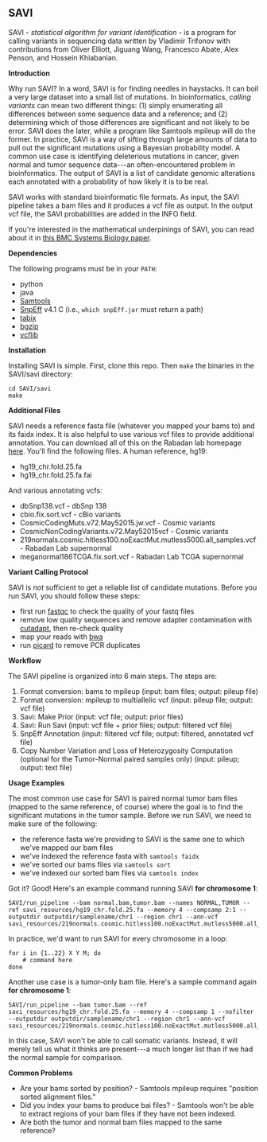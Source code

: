 ## SAVI
SAVI - *statistical algorithm for variant identification* - is a program for calling variants in sequencing data written by Vladimir Trifonov with contributions from Oliver Elliott, Jiguang Wang, Francesco Abate, Alex Penson, and Hossein Khiabanian.

**Introduction**

Why run SAVI? In a word, SAVI is for finding needles in haystacks. It can boil a very large dataset into a small list of mutations. In bioinformatics, *calling variants* can mean two different things: (1) simply enumerating all differences between some sequence data and a reference; and (2) determining which of those differences are significant and not likely to be error. SAVI does the later, while a program like Samtools mpileup will do the former. In practice, SAVI is a way of sifting through large amounts of data to pull out the significant mutations using a Bayesian probability model. A common use case is identifying deleterious mutations in cancer, given normal and tumor sequence data---an often-encountered problem in bioinformatics. The output of SAVI is a list of candidate genomic alterations each annotated with a probability of how likely it is to be real. 

SAVI works with standard bioinformatic file formats. As input, the SAVI pipeline takes a bam files and it produces a vcf file as output. In the output vcf file, the SAVI probabilities are added in the INFO field. 

If you're interested in the mathematical underpinings of SAVI, you can read about it in [this BMC Systems Biology paper](https://www.biomedcentral.com/1752-0509/7/S2/S2).

**Dependencies**

The following programs must be in your `PATH`:

- python 
- java
- [Samtools](http://samtools.sourceforge.net)
- [SnpEff](http://snpeff.sourceforge.net) v4.1 C (i.e., `which snpEff.jar` must return a path)
- [tabix](http://samtools.sourceforge.net/tabix.shtml)
- [bgzip](http://samtools.sourceforge.net/tabix.shtml)
- [vcflib](https://github.com/ekg/vcflib)

**Installation**

Installing SAVI is simple. First, clone this repo. Then `make` the binaries in the SAVI/savi directory:

```
cd SAVI/savi
make
```

**Additional Files**

SAVI needs a reference fasta file (whatever you mapped your bams to) and its faidx index.
It is also helpful to use various vcf files to provide additional annotation.
You can download all of this on the Rabadan lab homepage [here](http://rabadan.c2b2.columbia.edu/public/savi_resources/).
You'll find the following files. A human reference, hg19:

- hg19_chr.fold.25.fa
- hg19_chr.fold.25.fa.fai

And various annotating vcfs:

- dbSnp138.vcf - dbSnp 138
- cbio.fix.sort.vcf - cBio variants
- CosmicCodingMuts.v72.May52015.jw.vcf - Cosmic variants
- CosmicNonCodingVariants.v72.May52015vcf - Cosmic variants
- 219normals.cosmic.hitless100.noExactMut.mutless5000.all_samples.vcf - Rabadan Lab supernormal
- meganormal186TCGA.fix.sort.vcf - Rabadan Lab TCGA supernormal

**Variant Calling Protocol**

SAVI is *not* sufficient to get a reliable list of candidate mutations.
Before you run SAVI, you should follow these steps:

- first run [fastqc](http://www.bioinformatics.babraham.ac.uk/projects/fastqc/) to check the quality of your fastq files
- remove low quality sequences and remove adapter contamination with [cutadapt](http://cutadapt.readthedocs.org/en/stable/), then re-check quality
- map your reads with [bwa](http://bio-bwa.sourceforge.net)
- run [picard](http://broadinstitute.github.io/picard/) to remove PCR duplicates

**Workflow**

The SAVI pipeline is organized into 6 main steps. The steps are:

1. Format conversion: bams to mpileup (input: bam files; output: pileup file)
2. Format conversion: mpileup to multiallelic vcf (input: pileup file; output: vcf file)
3. Savi: Make Prior (input: vcf file; output: prior files)
4. Savi: Run Savi (input: vcf file + prior files; output: filtered vcf file)
5. SnpEff Annotation (input: filtered vcf file; output: filtered, annotated vcf file)
6. Copy Number Variation and Loss of Heterozygosity Computation (optional for the Tumor-Normal paired samples only) (input: pileup; output: text file)

**Usage Examples**

The most common use case for SAVI is paired normal tumor bam files (mapped to the same reference, of course) where the goal is to find the significant mutations in the tumor sample.
Before we run SAVI, we need to make sure of the following:

- the reference fasta we're providing to SAVI is the same one to which we've mapped our bam files
- we've indexed the reference fasta with `samtools faidx`
- we've sorted our bams files via `samtools sort`
- we've indexed our sorted bam files via `samtools index`

Got it? Good! Here's an example command running SAVI **for chromosome 1**:

```
SAVI/run_pipeline --bam normal.bam,tumor.bam --names NORMAL,TUMOR --ref savi_resources/hg19_chr.fold.25.fa --memory 4 --compsamp 2:1 --outputdir outputdir/samplename/chr1 --region chr1 --ann-vcf savi_resources/219normals.cosmic.hitless100.noExactMut.mutless5000.all_samples.vcf,savi_resources/cbio.fix.sort.vcf,savi_resources/CosmicCodingMuts.v72.May52015.jw.vcf,savi_resources/CosmicNonCodingVariants.v72.May52015vcf,savi_resources/dbSnp138.vcf,savi_resources/meganormal186TCGA.fix.sort.vcf
```

In practice, we'd want to run SAVI for every chromosome in a loop:

```
for i in {1..22} X Y M; do
	# command here
done
```

Another use case is a tumor-only bam file.
Here's a sample command again **for chromosome 1**:

```
SAVI/run_pipeline --bam tumor.bam --ref savi_resources/hg19_chr.fold.25.fa --memory 4 --compsamp 1 --nofilter --outputdir outputdir/samplename/chr1 --region chr1 --ann-vcf savi_resources/219normals.cosmic.hitless100.noExactMut.mutless5000.all_samples.vcf,savi_resources/cbio.fix.sort.vcf,savi_resources/CosmicCodingMuts.v72.May52015.jw.vcf,savi_resources/CosmicNonCodingVariants.v72.May52015vcf,savi_resources/dbSnp138.vcf,savi_resources/meganormal186TCGA.fix.sort.vcf
```

In this case, SAVI won't be able to call somatic variants.
Instead, it will merely tell us what it thinks are present---a much longer list than if we had the normal sample for comparison.

**Common Problems**

- Are your bams sorted by position? - Samtools mpileup requires "position sorted alignment files."
- Did you index your bams to produce bai files? - Samtools won't be able to extract regions of your bam files if they have not been indexed.
- Are both the tumor and normal bam files mapped to the same reference?
